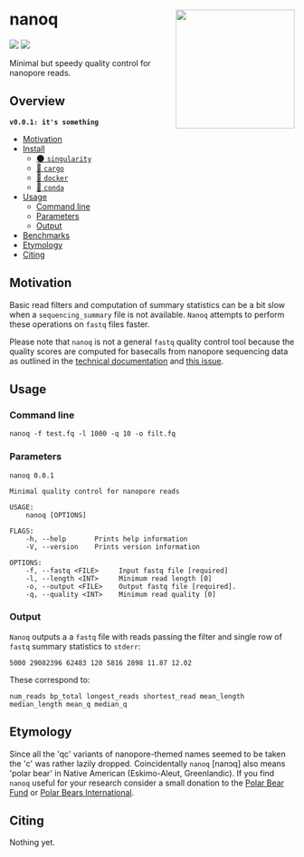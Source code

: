 # nanoq <a href='https://github.com/esteinig'><img src='docs/logo.png' align="right" height="210" /></a>

![](https://img.shields.io/badge/lang-rust-black.svg)
![](https://img.shields.io/badge/version-0.0.1-purple.svg)

Minimal but speedy quality control for nanopore reads.

## Overview

**`v0.0.1: it's something`**

- [Motivation](#motivation)
- [Install](#install)
  - [:new_moon: `singularity`](#singularity)
  - [:rocket: `cargo`](#cargo)
  - [:whale: `docker`](#docker)
  - [:snake: `conda`](#conda)
- [Usage](#usage)
  - [Command line](#command-line)
  - [Parameters](#parameters)
  - [Output](#output)
- [Benchmarks](#benchmarks)
- [Etymology](#etymology)
- [Citing](#citing)

## Motivation

Basic read filters and computation of summary statistics can be a bit slow when a `sequencing_summary` file is not available. `Nanoq` attempts to perform these operations on `fastq` files faster.

Please note that `nanoq` is not a general `fastq` quality control tool because the quality scores are computed for basecalls from nanopore sequencing data as outlined in the [technical documentation](https://community.nanoporetech.com/technical_documents/data-analysis/) and [this issue](https://github.com/esteinig/nanoq/issues/2).

## Usage

### Command line

```
nanoq -f test.fq -l 1000 -q 10 -o filt.fq 
```

### Parameters

```
nanoq 0.0.1

Minimal quality control for nanopore reads

USAGE:
    nanoq [OPTIONS]

FLAGS:
    -h, --help       Prints help information
    -V, --version    Prints version information

OPTIONS:
    -f, --fastq <FILE>     Input fastq file [required]
    -l, --length <INT>     Minimum read length [0]
    -o, --output <FILE>    Output fastq file [required].
    -q, --quality <INT>    Minimum read quality [0]
```

### Output

`Nanoq` outputs a a `fastq` file with reads passing the filter and single row of `fastq` summary statistics to `stderr`:

```
5000 29082396 62483 120 5816 2898 11.87 12.02
```

These correspond to:

```
num_reads bp_total longest_reads shortest_read mean_length median_length mean_q median_q
```

## Etymology

Since all the 'qc' variants of nanopore-themed names seemed to be taken the 'c' was rather lazily dropped. Coincidentally `nanoq` [nanɔq] also means 'polar bear' in Native American (Eskimo-Aleut, Greenlandic). If you find `nanoq` useful for your research consider a small donation to the [Polar Bear Fund](https://www.polarbearfund.ca/) or [Polar Bears International](https://polarbearsinternational.org/).

## Citing

Nothing yet.
